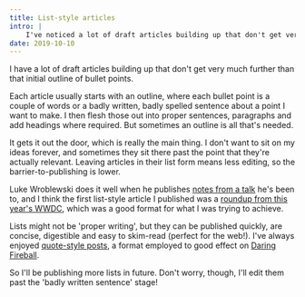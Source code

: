 ```yaml
---
title: List-style articles
intro: |
    I've noticed a lot of draft articles building up that don't get very much further than that initial outline. I wonder whether
date: 2019-10-10
---
```


I have a lot of draft articles building up that don't get very much further than that initial outline of bullet points.

Each article usually starts with an outline, where each bullet point is a couple of words or a badly written, badly spelled sentence about a point I want to make. I then flesh those out into proper sentences, paragraphs and add headings where required. But sometimes an outline is all that's needed.

It gets it out the door, which is really the main thing. I don't want to sit on my ideas forever, and sometimes they sit there past the point that they're actually relevant. Leaving articles in their list form means less editing, so the barrier-to-publishing is lower.

Luke Wroblewski does it well when he publishes [notes from a talk](https://www.lukew.com/ff/entry.asp?2002) he's been to, and I think the first list-style article I published was a [roundup from this year's WWDC](https://tempertemper.net/blog/wwdc-2019-roundup), which was a good format for what I was trying to achieve.

Lists might not be 'proper writing', but they can be published quickly, are concise, digestible and easy to skim-read (perfect for the web!). I've always enjoyed [quote-style posts](https://tempertemper.net/blog/minimalism-and-progressive-enhancement), a format employed to good effect on [Daring Fireball](https://daringfireball.net).

So I'll be publishing more lists in future. Don't worry, though, I'll edit them past the 'badly written sentence' stage!

